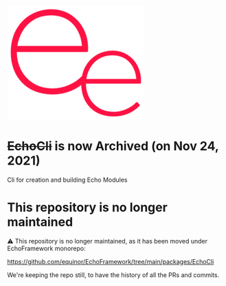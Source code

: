 ![logo](/doc/ee.png)

# ~~EchoCli~~ is now Archived (on Nov 24, 2021)

Cli for creation and building Echo Modules

# This repository is no longer maintained

:warning: This repository is no longer maintained, as it has been moved under EchoFramework monorepo:

https://github.com/equinor/EchoFramework/tree/main/packages/EchoCli

We're keeping the repo still, to have the history of all the PRs and commits.